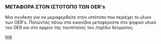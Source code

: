 ### ΜΕΤΑΦΟΡΑ ΣΤΟΝ ΙΣΤΟΤΟΠΟ ΤΩΝ OER's

Μια συνδεση για να μεραφερθείτε στον ιστότοπο που περιέχει το υλικό των OER's. Πατώντας πάνω στα εικονίδια μεταφέρεστε στο ψηφικό υλικό του OER και στο αρχείο της ταυτότητας του /σχέδιο δείγματος.

[link](http://physicsfolders.weebly.com)

